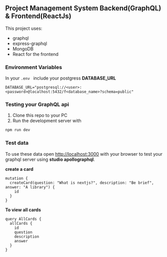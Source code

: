 ## Project Management System Backend(GraphQL) & Frontend(ReactJs)
This project uses: 
- graphql
- express-graphql
- MongoDB
- React for the frontend

### Environment Variables
In your `.env `  include your postgress **DATABASE_URL**

`DATABASE_URL="postgresql://<user>:<password>@localhost:5432/f<database_name>?schema=public"
`
### Testing your GraphQL api

1. Clone this repo to your PC
2. Run the development server with 
```bash
npm run dev
```
### Test data

To use these data open [http://localhost:3000](http://localhost:3000) with your browser to test your graphql server using **studio apollographql**.

**create a card**
```
mutation {
  createCard(question: "What is nextjs?", description: "Be brief", answer: "A library") {
    id
  }
}
```

**To view all cards**
```
query AllCards {
  allCards {
    id
    question
    description
    answer
  }
}
```
